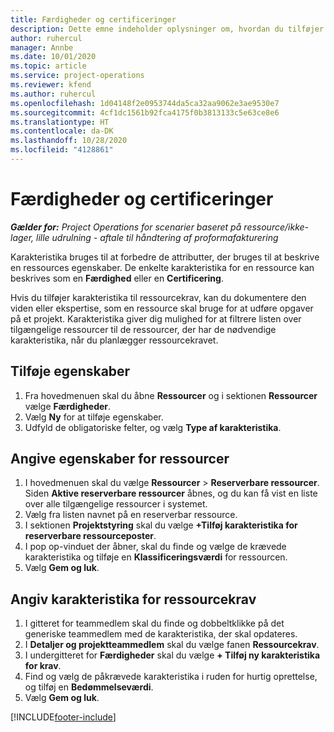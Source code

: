 ```yaml
---
title: Færdigheder og certificeringer
description: Dette emne indeholder oplysninger om, hvordan du tilføjer kvalifikations- og certificeringskarakteristika til ressourcer.
author: ruhercul
manager: Annbe
ms.date: 10/01/2020
ms.topic: article
ms.service: project-operations
ms.reviewer: kfend
ms.author: ruhercul
ms.openlocfilehash: 1d04148f2e0953744da5ca32aa9062e3ae9530e7
ms.sourcegitcommit: 4cf1dc1561b92fca4175f0b3813133c5e63ce8e6
ms.translationtype: HT
ms.contentlocale: da-DK
ms.lasthandoff: 10/28/2020
ms.locfileid: "4128861"
---
```

# <a name="skills-and-certifications"></a>Færdigheder og certificeringer
_**Gælder for:** Project Operations for scenarier baseret på ressource/ikke-lager, lille udrulning - aftale til håndtering af proformafakturering_

Karakteristika bruges til at forbedre de attributter, der bruges til at beskrive en ressources egenskaber. De enkelte karakteristika for en ressource kan beskrives som en **Færdighed** eller en **Certificering**.

Hvis du tilføjer karakteristika til ressourcekrav, kan du dokumentere den viden eller ekspertise, som en ressource skal bruge for at udføre opgaver på et projekt. Karakteristika giver dig mulighed for at filtrere listen over tilgængelige ressourcer til de ressourcer, der har de nødvendige karakteristika, når du planlægger ressourcekravet.

## <a name="add-characteristics"></a>Tilføje egenskaber

1. Fra hovedmenuen skal du åbne **Ressourcer** og i sektionen **Ressourcer** vælge **Færdigheder**.
2. Vælg **Ny** for at tilføje egenskaber.
3. Udfyld de obligatoriske felter, og vælg **Type af karakteristika**.

## <a name="assign-characteristics-to-resources"></a>Angive egenskaber for ressourcer

1. I hovedmenuen skal du vælge **Ressourcer** > **Reserverbare ressourcer**. Siden **Aktive reserverbare ressourcer** åbnes, og du kan få vist en liste over alle tilgængelige ressourcer i systemet.
2. Vælg fra listen navnet på en reserverbar ressource.
3. I sektionen **Projektstyring** skal du vælge **+Tilføj karakteristika for reserverbare ressourceposter**.
4. I pop op-vinduet der åbner, skal du finde og vælge de krævede karakteristika og tilføje en **Klassificeringsværdi** for ressourcen.
5. Vælg **Gem og luk**.

## <a name="assign-characteristics-to-resource-requirements"></a>Angiv karakteristika for ressourcekrav

1. I gitteret for teammedlem skal du finde og dobbeltklikke på det generiske teammedlem med de karakteristika, der skal opdateres.
2. I **Detaljer og projektteammedlem** skal du vælge fanen **Ressourcekrav**.
3. I undergitteret for **Færdigheder** skal du vælge **+ Tilføj ny karakteristika for krav**.
4. Find og vælg de påkrævede karakteristika i ruden for hurtig oprettelse, og tilføj en **Bedømmelseværdi**.
5. Vælg **Gem og luk**.

[!INCLUDE[footer-include](../includes/footer-banner.md)]
